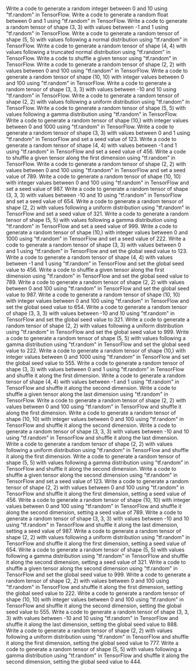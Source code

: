 Write a code to generate a random integer between 0 and 10 using "tf.random" in TensorFlow.
Write a code to generate a random float between 0 and 1 using "tf.random" in TensorFlow.
Write a code to generate a random tensor of shape (3, 3) with values between -1 and 1 using "tf.random" in TensorFlow.
Write a code to generate a random tensor of shape (5, 5) with values following a normal distribution using "tf.random" in TensorFlow.
Write a code to generate a random tensor of shape (4, 4) with values following a truncated normal distribution using "tf.random" in TensorFlow.
Write a code to shuffle a given tensor using "tf.random" in TensorFlow.
Write a code to generate a random tensor of shape (2, 2) with values between 0 and 100 using "tf.random" in TensorFlow.
Write a code to generate a random tensor of shape (10, 10) with integer values between 0 and 100 using "tf.random" in TensorFlow.
Write a code to generate a random tensor of shape (3, 3, 3) with values between -10 and 10 using "tf.random" in TensorFlow.
Write a code to generate a random tensor of shape (2, 2) with values following a uniform distribution using "tf.random" in TensorFlow.
Write a code to generate a random tensor of shape (5, 5) with values following a gamma distribution using "tf.random" in TensorFlow.
Write a code to generate a random tensor of shape (10,) with integer values between 0 and 1000 using "tf.random" in TensorFlow.
Write a code to generate a random tensor of shape (3, 3) with values between 0 and 1 using "tf.random" in TensorFlow and set a seed value of 123.
Write a code to generate a random tensor of shape (4, 4) with values between -1 and 1 using "tf.random" in TensorFlow and set a seed value of 456.
Write a code to shuffle a given tensor along the first dimension using "tf.random" in TensorFlow.
Write a code to generate a random tensor of shape (2, 2) with values between 0 and 100 using "tf.random" in TensorFlow and set a seed value of 789.
Write a code to generate a random tensor of shape (10, 10) with integer values between 0 and 100 using "tf.random" in TensorFlow and set a seed value of 987.
Write a code to generate a random tensor of shape (3, 3, 3) with values between -10 and 10 using "tf.random" in TensorFlow and set a seed value of 654.
Write a code to generate a random tensor of shape (2, 2) with values following a uniform distribution using "tf.random" in TensorFlow and set a seed value of 321.
Write a code to generate a random tensor of shape (5, 5) with values following a gamma distribution using "tf.random" in TensorFlow and set a seed value of 999.
Write a code to generate a random tensor of shape (10,) with integer values between 0 and 1000 using "tf.random" in TensorFlow and set a seed value of 222.
Write a code to generate a random tensor of shape (3, 3) with values between 0 and 1 using "tf.random" in TensorFlow and set the global seed value to 123.
Write a code to generate a random tensor of shape (4, 4) with values between -1 and 1 using "tf.random" in TensorFlow and set the global seed value to 456.
Write a code to shuffle a given tensor along the first dimension using "tf.random" in TensorFlow and set the global seed value to 789.
Write a code to generate a random tensor of shape (2, 2) with values between 0 and 100 using "tf.random" in TensorFlow and set the global seed value to 987.
Write a code to generate a random tensor of shape (10, 10) with integer values between 0 and 100 using "tf.random" in TensorFlow and set the global seed value to 654.
Write a code to generate a random tensor of shape (3, 3, 3) with values between -10 and 10 using "tf.random" in TensorFlow and set the global seed value to 321.
Write a code to generate a random tensor of shape (2, 2) with values following a uniform distribution using "tf.random" in TensorFlow and set the global seed value to 999.
Write a code to generate a random tensor of shape (5, 5) with values following a gamma distribution using "tf.random" in TensorFlow and set the global seed value to 222.
Write a code to generate a random tensor of shape (10,) with integer values between 0 and 1000 using "tf.random" in TensorFlow and set the global seed value to 555.
Write a code to generate a random tensor of shape (3, 3) with values between 0 and 1 using "tf.random" in TensorFlow and shuffle it along the first dimension.
Write a code to generate a random tensor of shape (4, 4) with values between -1 and 1 using "tf.random" in TensorFlow and shuffle it along the second dimension.
Write a code to shuffle a given tensor along the last dimension using "tf.random" in TensorFlow.
Write a code to generate a random tensor of shape (2, 2) with values between 0 and 100 using "tf.random" in TensorFlow and shuffle it along the first dimension.
Write a code to generate a random tensor of shape (10, 10) with integer values between 0 and 100 using "tf.random" in TensorFlow and shuffle it along the second dimension.
Write a code to generate a random tensor of shape (3, 3, 3) with values between -10 and 10 using "tf.random" in TensorFlow and shuffle it along the last dimension.
Write a code to generate a random tensor of shape (2, 2) with values following a uniform distribution using "tf.random" in TensorFlow and shuffle it along the first dimension.
Write a code to generate a random tensor of shape (5, 5) with values following a gamma distribution using "tf.random" in TensorFlow and shuffle it along the second dimension.
Write a code to shuffle a given tensor along the second dimension using "tf.random" in TensorFlow and set a seed value of 123.
Write a code to generate a random tensor of shape (2, 2) with values between 0 and 100 using "tf.random" in TensorFlow and shuffle it along the first dimension, setting a seed value of 456.
Write a code to generate a random tensor of shape (10, 10) with integer values between 0 and 100 using "tf.random" in TensorFlow and shuffle it along the second dimension, setting a seed value of 789.
Write a code to generate a random tensor of shape (3, 3, 3) with values between -10 and 10 using "tf.random" in TensorFlow and shuffle it along the last dimension, setting a seed value of 987.
Write a code to generate a random tensor of shape (2, 2) with values following a uniform distribution using "tf.random" in TensorFlow and shuffle it along the first dimension, setting a seed value of 654.
Write a code to generate a random tensor of shape (5, 5) with values following a gamma distribution using "tf.random" in TensorFlow and shuffle it along the second dimension, setting a seed value of 321.
Write a code to shuffle a given tensor along the second dimension using "tf.random" in TensorFlow and set the global seed value to 999.
Write a code to generate a random tensor of shape (2, 2) with values between 0 and 100 using "tf.random" in TensorFlow and shuffle it along the first dimension, setting the global seed value to 222.
Write a code to generate a random tensor of shape (10, 10) with integer values between 0 and 100 using "tf.random" in TensorFlow and shuffle it along the second dimension, setting the global seed value to 555.
Write a code to generate a random tensor of shape (3, 3, 3) with values between -10 and 10 using "tf.random" in TensorFlow and shuffle it along the last dimension, setting the global seed value to 888.
Write a code to generate a random tensor of shape (2, 2) with values following a uniform distribution using "tf.random" in TensorFlow and shuffle it along the first dimension, setting the global seed value to 777.
Write a code to generate a random tensor of shape (5, 5) with values following a gamma distribution using "tf.random" in TensorFlow and shuffle it along the second dimension, setting the global seed value to 444.
